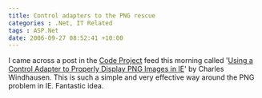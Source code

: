 ```yaml
---
title: Control adapters to the PNG rescue
categories : .Net, IT Related
tags : ASP.Net
date: 2006-09-27 08:52:41 +10:00
---
```


I came across a post in the [Code Project][0] feed this morning called '[Using a Control Adapter to Properly Display PNG Images in IE][1]' by Charles Windhausen. This is such a simple and very effective way around the PNG problem in IE. Fantastic idea.

[0]: http://www.codeproject.com
[1]: http://www.codeproject.com/useritems/IePngControlAdapter.asp
